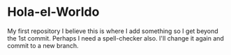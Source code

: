 # Hola-el-Worldo
My first repository
I believe this is where I add something so I get beyond the 1st commit.  Perhaps I need a spell-checker also.
I'll change it again and commit to a new branch.
